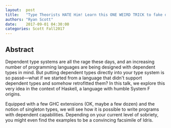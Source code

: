 ```yaml
--- 
layout:  post 
title:   "Type Theorists HATE Him! Learn this ONE WEIRD TRICK to fake dependent types in a language that doesn’t support them"
authors: "Ryan Scott"
date:    2017-09-01 04:30:00
categories: Scott Fall2017
--- 
```


## Abstract

Dependent type systems are all the rage these days, and an increasing number of programming languages are being designed with dependent types in mind. But putting dependent types directly into your type system is so passé—what if we started from a language that didn't support dependent types and somehow retrofitted them? In this talk, we explore this very idea in the context of Haskell, a language with humble System F origins. 

Equipped with a few GHC extensions (OK, maybe a few dozen) and the notion of singleton types, we will see how it is possible to write programs with dependent capabilities. Depending on your current level of sobriety, you might even find the examples to be a convincing facsimile of Idris.

